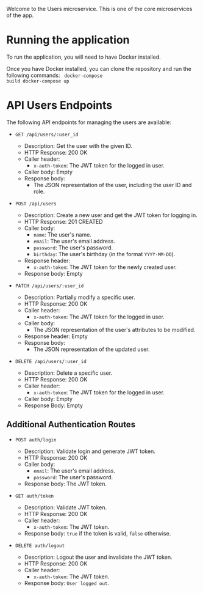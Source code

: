 Welcome to the Users microservice. This is one of the core microservices of the app.
# Running the application

To run the application, you will need to have Docker installed.

Once you have Docker installed, you can clone the repository and run the following commands: <code class="language-shell">
  docker-compose build
  docker-compose up
</code>



# API Users Endpoints

The following API endpoints for managing the users are available:

* `GET /api/users/:user_id`
  * Description: Get the user with the given ID.
  * HTTP Response: 200 OK
  * Caller header:
    * `x-auth-token`: The JWT token for the logged in user.
  * Caller body: Empty
  * Response body:
    * The JSON representation of the user, including the user ID and role.

* `POST /api/users`
  * Description: Create a new user and get the JWT token for logging in.
  * HTTP Response: 201 CREATED
  * Caller body:
    * `name`: The user's name.
    * `email`: The user's email address.
    * `password`: The user's password.
    * `birthday`: The user's birthday (in the format `YYYY-MM-DD`).
  * Response header:
    * `x-auth-token`: The JWT token for the newly created user.
  * Response body: Empty

* `PATCH /api/users/:user_id`
  * Description: Partially modify a specific user.
  * HTTP Response: 200 OK
  * Caller header:
    * `x-auth-token`: The JWT token for the logged in user.
  * Caller body:
    * The JSON representation of the user's attributes to be modified.
  * Response header: Empty
  * Response body:
    * The JSON representation of the updated user.
* `DELETE /api/users/:user_id`
  * Description: Delete a specific user.
  * HTTP Response: 200 OK
  * Caller header:
    * `x-auth-token`: The JWT token for the logged in user.
  * Caller body: Empty
  * Response Body: Empty

## Additional Authentication Routes

* `POST auth/login`
  * Description: Validate login and generate JWT token.
  * HTTP Response: 200 OK
  * Caller body:
    * `email`: The user's email address.
    * `password`: The user's password.
  * Response body: The JWT token.

* `GET auth/token`
  * Description: Validate JWT token.
  * HTTP Response: 200 OK
  * Caller header:
    * `x-auth-token`: The JWT token.
  * Response body: `true` if the token is valid, `false` otherwise.

* `DELETE auth/logout`
  * Description: Logout the user and invalidate the JWT token.
  * HTTP Response: 200 OK
  * Caller header:
    * `x-auth-token`: The JWT token.
  * Response body: `User logged out`.
